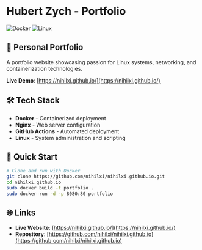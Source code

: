 # Hubert Zych - Portfolio

![Docker](https://img.shields.io/badge/docker-%230db7ed.svg?style=for-the-badge&logo=docker&logoColor=white)
![Linux](https://img.shields.io/badge/Linux-FCC624?style=for-the-badge&logo=linux&logoColor=black)

## 🚀 Personal Portfolio

A portfolio website showcasing passion for Linux systems, networking, and containerization technologies.

**Live Demo**: [https://nihilxi.github.io/](https://nihilxi.github.io/)

## 🛠️ Tech Stack

- **Docker** - Containerized deployment
- **Nginx** - Web server configuration  
- **GitHub Actions** - Automated deployment
- **Linux** - System administration and scripting

## 🚀 Quick Start

```bash
# Clone and run with Docker
git clone https://github.com/nihilxi/nihilxi.github.io.git
cd nihilxi.github.io
sudo docker build -t portfolio .
sudo docker run -d -p 8080:80 portfolio
```

## 🌐 Links

- **Live Website**: [https://nihilxi.github.io/](https://nihilxi.github.io/)
- **Repository**: [https://github.com/nihilxi/nihilxi.github.io](https://github.com/nihilxi/nihilxi.github.io)
